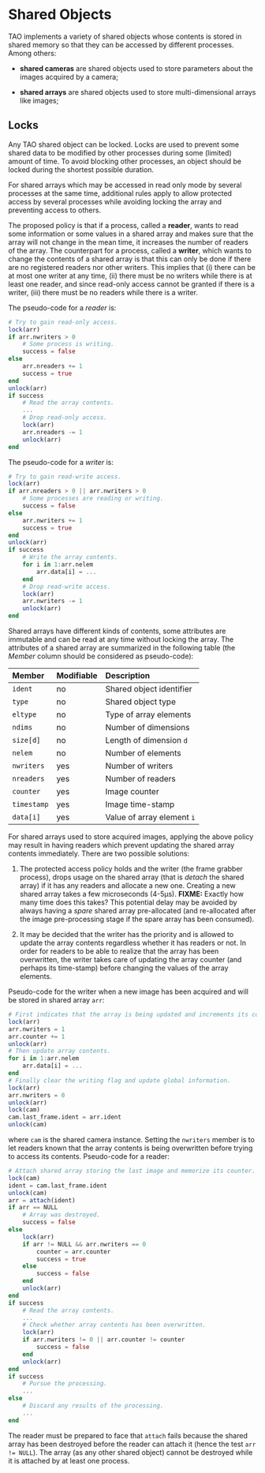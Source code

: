 # Shared Objects

TAO implements a variety of shared objects whose contents is stored in shared
memory so that they can be accessed by different processes.  Among others:

- **shared cameras** are shared objects used to store parameters about the
  images acquired by a camera;

- **shared arrays** are shared objects used to store multi-dimensional arrays
  like images;


## Locks

Any TAO shared object can be locked.  Locks are used to prevent some shared
data to be modified by other processes during some (limited) amount of time.
To avoid blocking other processes, an object should be locked during the
shortest possible duration.

For shared arrays which may be accessed in read only mode by several processes
at the same time, additional rules apply to allow protected access by several
processes while avoiding locking the array and preventing access to others.

The proposed policy is that if a process, called a **reader**, wants to read
some information or some values in a shared array and makes sure that the array
will not change in the mean time, it increases the number of readers of the
array.  The counterpart for a process, called a **writer**, which wants to
change the contents of a shared array is that this can only be done if there
are no registered readers nor other writers.  This implies that (i) there can
be at most one writer at any time, (ii) there must be no writers while there is
at least one reader, and since read-only access cannot be granted if there is a
writer, (iii) there must be no readers while there is a writer.

The pseudo-code for a *reader* is:

```julia
# Try to gain read-only access.
lock(arr)
if arr.nwriters > 0
    # Some process is writing.
    success = false
else
    arr.nreaders += 1
    success = true
end
unlock(arr)
if success
    # Read the array contents.
    ...
    # Drop read-only access.
    lock(arr)
    arr.nreaders -= 1
    unlock(arr)
end
```

The pseudo-code for a *writer* is:

```julia
# Try to gain read-write access.
lock(arr)
if arr.nreaders > 0 || arr.nwriters > 0
    # Some processes are reading or writing.
    success = false
else
    arr.nwriters += 1
    success = true
end
unlock(arr)
if success
    # Write the array contents.
    for i in 1:arr.nelem
        arr.data[i] = ...
    end
    # Drop read-write access.
    lock(arr)
    arr.nwriters -= 1
    unlock(arr)
end
```

Shared arrays have different kinds of contents, some attributes are immutable
and can be read at any time without locking the array.  The attributes of a
shared array are summarized in the following table (the *Member* column should
be considered as pseudo-code):

| Member      | Modifiable | Description                |
|:----------- |:---------- |:-------------------------- |
| `ident`     | no         | Shared object identifier   |
| `type`      | no         | Shared object type         |
| `eltype`    | no         | Type of array elements     |
| `ndims`     | no         | Number of dimensions       |
| `size[d]`   | no         | Length of dimension `d`    |
| `nelem`     | no         | Number of elements         |
| `nwriters`  | yes        | Number of writers          |
| `nreaders`  | yes        | Number of readers          |
| `counter`   | yes        | Image counter              |
| `timestamp` | yes        | Image time-stamp           |
| `data[i]`   | yes        | Value of array element `i` |

For shared arrays used to store acquired images, applying the above policy may
result in having readers which prevent updating the shared array contents
immediately.  There are two possible solutions:

1. The protected access policy holds and the writer (the frame grabber
   process), drops usage on the shared array (that is *detach* the shared array)
   if it has any readers and allocate a new one.  Creating a new shared array
   takes a few microseconds (4-5µs). **FIXME:** Exactly how many time does this
   takes?  This potential delay may be avoided by always having a *spare*
   shared array pre-allocated (and re-allocated after the image pre-processing
   stage if the spare array has been consumed).

2. It may be decided that the writer has the priority and is allowed to update
   the array contents regardless whether it has readers or not.  In order for
   readers to be able to realize that the array has been overwritten, the
   writer takes care of updating the array counter (and perhaps its time-stamp)
   before changing the values of the array elements.

Pseudo-code for the writer when a new image has been acquired and will be
stored in shared array `arr`:

```julia
# First indicates that the array is being updated and increments its counter.
lock(arr)
arr.nwriters = 1
arr.counter += 1
unlock(arr)
# Then update array contents.
for i in 1:arr.nelem
    arr.data[i] = ...
end
# Finally clear the writing flag and update global information.
lock(arr)
arr.nwriters = 0
unlock(arr)
lock(cam)
cam.last_frame.ident = arr.ident
unlock(cam)
```

where `cam` is the shared camera instance.  Setting the `nwriters` member is to
let readers known that the array contents is being overwritten before trying to
access its contents.  Pseudo-code for a reader:

```julia
# Attach shared array storing the last image and memorize its counter.
lock(cam)
ident = cam.last_frame.ident
unlock(cam)
arr = attach(ident)
if arr == NULL
    # Array was destroyed.
    success = false
else
    lock(arr)
    if arr != NULL && arr.nwriters == 0
        counter = arr.counter
        success = true
    else
        success = false
    end
    unlock(arr)
end
if success
    # Read the array contents.
    ...
    # Check whether array contents has been overwritten.
    lock(arr)
    if arr.nwriters != 0 || arr.counter != counter
        success = false
    end
    unlock(arr)
end
if success
    # Pursue the processing.
    ...
else
    # Discard any results of the processing.
    ...
end
```

The reader must be prepared to face that `attach` fails because the shared
array has been destroyed before the reader can attach it (hence the test `arr
!= NULL`).  The array (as any other shared object) cannot be destroyed while it
is attached by at least one process.
